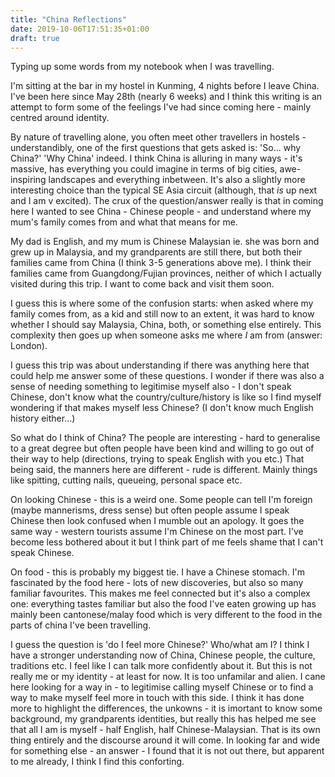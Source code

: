 ```yaml
---
title: "China Reflections"
date: 2019-10-06T17:51:35+01:00
draft: true
---
```


Typing up some words from my notebook when I was travelling. 

I'm sitting at the bar in my hostel in Kunming, 4 nights before I leave China. I've been here since May 28th (nearly 6 weeks) and I think this writing is an attempt to form some of the feelings I've had since coming here - mainly centred around identity.

By nature of travelling alone, you often meet other travellers in hostels - understandibly, one of the first questions that gets asked is: 'So... why China?'
'Why China' indeed. I think China is alluring in many ways - it's massive, has everything you could imagine in terms of big cities, awe-inspiring landscapes and everything inbetween. It's also a slightly more interesting choice than the typical SE Asia circuit (although, that _is_ up next and I am v excited). The crux of the question/answer really is that in coming here I wanted to see China - Chinese people - and understand where my mum's family comes from and what that means for me. 

My dad is English, and my mum is Chinese Malaysian ie. she was born and grew up in Malaysia, and my grandparents are still there, but both their families came from China (I think 3-5 generations above me). I think their families came from Guangdong/Fujian provinces, neither of which I actually visited during this trip. I want to come back and visit them soon. 

I guess this is where some of the confusion starts: when asked where my family comes from, as a kid and still now to an extent, it was hard to know whether I should say Malaysia, China, both, or something else entirely. This complexity then goes up when someone asks me where _I_ am from (answer: London). 

I guess this trip was about understanding if there was anything here that could help me answer some of these questions. I wonder if there was also a sense of needing something to legitimise myself also - I don't speak Chinese, don't know what the country/culture/history is like so I find myself wondering if that makes myself less Chinese? (I don't know much English history either...) 

So what do I think of China? The people are interesting - hard to generalise to a great degree but often people have been kind and willing to go out of their way to help (directions, trying to speak English with you etc.) That being said, the manners here are different - rude is different. Mainly things like spitting, cutting nails, queueing, personal space etc.

On looking Chinese - this is a weird one. Some people can tell I'm foreign (maybe mannerisms, dress sense) but often people assume I speak Chinese then look confused when I mumble out an apology. It goes the same way - western tourists assume I'm Chinese on the most part. I've become less bothered about it but I think part of me feels shame that I can't speak Chinese.

On food - this is probably my biggest tie. I have a Chinese stomach. I'm fascinated by the food here - lots of new discoveries, but also so many familiar favourites. This makes me feel connected but it's also a complex one: everything tastes familiar but also the food I've eaten growing up has mainly been cantonese/malay food which is very different to the food in the parts of china I've been travelling. 

I guess the question is 'do I feel more Chinese?' Who/what am I? I think I have a stronger understanding now of China, Chinese people, the culture, traditions etc. I feel like I can talk more confidently about it. But this is not really me or my identity - at least for now. It is too unfamilar and alien. I cane here looking for a way in - to legitimise calling myself Chinese or to find a way to make myself feel more in touch with this side. I think it has done more to highlight the differences, the unkowns - it is imortant to know some background, my grandparents identities, but really this has helped me see that all I am is myself - half English, half Chinese-Malaysian. That is its own thing entirely and the discourse around it will come. In looking far and wide for something else - an answer - I found that it is not out there, but apparent to me already, I think I find this conforting. 